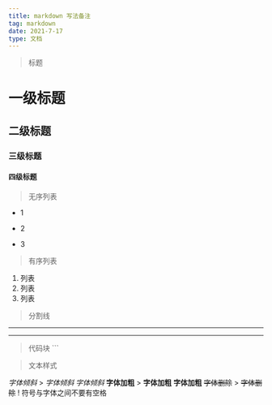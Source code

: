 ```yaml
---
title: markdown 写法备注
tag: markdown
date: 2021-7-17
type: 文档
---
```


> 标题
# 一级标题
## 二级标题
### 三级标题
#### 四级标题

> 无序列表
* 1
+ 2
- 3

> 有序列表
1. 列表  
2. 列表
3. 列表

>分割线
***
---

>代码块 ```

>文本样式

  *字体倾斜*                >        <em>字体倾斜</em>
  _字体倾斜_
  **字体加粗**              >        <strong>字体加粗</strong>
  __字体加粗__
  ~~字体删除~~              >        <del>字体删除</del>
 ! 符号与字体之间不要有空格
